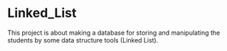 # Linked_List

This project is about making a database for storing and manipulating the students by some data structure tools (Linked List).
